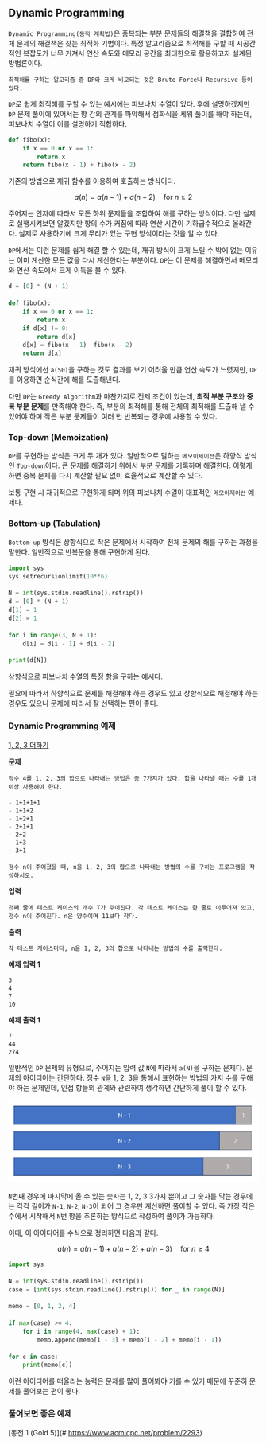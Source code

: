 
## Dynamic Programming

`Dynamic Programming(동적 계획법)`은 중복되는 부분 문제들의 해결책을 결합하여 전체 문제의 해결책은 찾는 최적화 기법이다. 특정 알고리즘으로 최적해를 구할 때 시공간적인 복잡도가 너무 커져서 연산 속도와 메모리 공간을 최대한으로 활용하고자 설계된 방법론이다.

	최적해를 구하는 알고리즘 중 DP와 크게 비교되는 것은 Brute Force나 Recursive 등이 있다. 

`DP`로 쉽게 최적해를 구할 수 있는 예시에는 피보나치 수열이 있다. 후에 설명하겠지만 `DP` 문제 풀이에 있어서는 항 간의 관계를 파악해서 점화식을 세워 풀이를 해야 하는데, 피보나치 수열이 이를 설명하기 적합하다.

```python
def fibo(x):
	if x == 0 or x == 1:
		return x
	return fibo(x - 1) + fibo(x - 2)
```

기존의 방법으로 재귀 함수를 이용하여 호출하는 방식이다. 

$$ a(n) = a(n-1) + a(n-2) \quad \text{for } n \geq 2 $$

주어지는 인자에 따라서 모든 하위 문제들을 조합하여 해를 구하는 방식이다. 다만 실제로 실행시켜보면 알겠지만 항의 수가 커짐에 따라 연산 시간이 기하급수적으로 올라간다. 실제로 사용하기에 크게 무리가 있는 구현 방식이라는 것을 알 수 있다. 

`DP`에서는 이런 문제를 쉽게 해결 할 수 있는데, 재귀 방식이 크게 느릴 수 밖에 없는 이유는 이미 계산한 모든 값을 다시 계산한다는 부분이다. `DP`는 이 문제를 해결하면서 메모리와 연산 속도에서 크게 이득을 볼 수 있다.

```python
d = [0] * (N + 1)

def fibo(x):
	if x == 0 or x == 1:
		return x
	if d[x] != 0:
		return d[x]
	d[x] = fibo(x - 1)  fibo(x - 2)
	return d[x]	
```

재귀 방식에선 `a(50)`을 구하는 것도 결과를 보기 어려울 만큼 연산 속도가 느렸지만, `DP`를 이용하면 순식간에 해를 도출해낸다.

다만 `DP`는 `Greedy Algorithm`과 마찬가지로 전제 조건이 있는데, **최적 부분 구조**와 **중복 부분 문제**를 만족해야 한다. 즉, 부분의 최적해를 통해 전체의 최적해를 도출해 낼 수 있어야 하며 작은 부분 문제들이 여러 번 반복되는 경우에 사용할 수 있다.

### Top-down (Memoization)

`DP`를 구현하는 방식은 크게 두 개가 있다. 일반적으로 말하는 `메모이제이션`은 하향식 방식인 `Top-down`이다. 큰 문제를 해결하기 위해서 부분 문제를 기록하며 해결한다. 이렇게 하면 중복 문제를 다시 계산할 필요 없이 효율적으로 계산할 수 있다.

보통 구현 시 재귀적으로 구현하게 되며 위의 피보나치 수열이 대표적인 `메모이제이션` 예제다.
### Bottom-up (Tabulation)

`Bottom-up` 방식은 상향식으로 작은 문제에서 시작하여 전체 문제의 해를 구하는 과정을 말한다. 일반적으로 반복문을 통해 구현하게 된다.

```python
import sys  
sys.setrecursionlimit(10**6)  
  
N = int(sys.stdin.readline().rstrip())  
d = [0] * (N + 1)  
d[1] = 1  
d[2] = 1  
  
for i in range(3, N + 1):  
    d[i] = d[i - 1] + d[i - 2]  
  
print(d[N])
```

상향식으로 피보나치 수열의 특정 항을 구하는 예시다.

필요에 따라서 하향식으로 문제를 해결해야 하는 경우도 있고 상향식으로 해결해야 하는 경우도 있으니 문제에 따라서 잘 선택하는 편이 좋다.

### Dynamic Programming 예제

[1, 2, 3 더하기](https://www.acmicpc.net/problem/9095)

**문제**

	정수 4를 1, 2, 3의 합으로 나타내는 방법은 총 7가지가 있다. 합을 나타낼 때는 수를 1개 이상 사용해야 한다.
	
	- 1+1+1+1
	- 1+1+2
	- 1+2+1
	- 2+1+1
	- 2+2
	- 1+3
	- 3+1
	
	정수 n이 주어졌을 때, n을 1, 2, 3의 합으로 나타내는 방법의 수를 구하는 프로그램을 작성하시오.

**입력**

	첫째 줄에 테스트 케이스의 개수 T가 주어진다. 각 테스트 케이스는 한 줄로 이루어져 있고, 정수 n이 주어진다. n은 양수이며 11보다 작다.

**출력**

	각 테스트 케이스마다, n을 1, 2, 3의 합으로 나타내는 방법의 수를 출력한다.

**예제 입력 1**

	3
	4
	7
	10

**예제 출력 1**

	7
	44
	274

일반적인 `DP` 문제의 유형으로, 주어지는 입력 값 `N`에 따라서 `a(N)`을 구하는 문제다.
문제의 아이디어는 간단하다. 정수 `N`을 1, 2, 3을 통해서 표현하는 방법의 가지 수를 구해야 하는 문제인데, 인접 항들의 관계와 관련하여 생각하면 간단하게 풀이 할 수 있다. 

![](../image/dp.png)

`N`번째 경우에 마지막에 올 수 있는 숫자는 1, 2, 3 3가지 뿐이고 그 숫자를 막는 경우에는 각각 길이가 `N-1`, `N-2`, `N-3`이 되어 그 경우만 계산하면 풀이할 수 있다. 즉 가장 작은 수에서 시작해서 `N`번 항을 추론하는 방식으로 작성하여 풀이가 가능하다.

이때, 이 아이디어를 수식으로 정리하면 다음과 같다.

$$ a(n) = a(n-1) + a(n-2) + a(n-3) \quad \text{for } n \geq 4 $$

```python
import sys  
  
N = int(sys.stdin.readline().rstrip())  
case = [int(sys.stdin.readline().rstrip()) for _ in range(N)]  
  
memo = [0, 1, 2, 4]  
  
if max(case) >= 4:  
    for i in range(4, max(case) + 1):  
        memo.append(memo[i - 3] + memo[i - 2] + memo[i - 1])  
  
for c in case:  
    print(memo[c])
```

이런 아이디어를 떠올리는 능력은 문제를 많이 풀어봐야 기를 수 있기 때문에 꾸준히 문제를 풀어보는 편이 좋다.

### 풀어보면 좋은 예제

[동전 1 (Gold 5)](# https://www.acmicpc.net/problem/2293)
